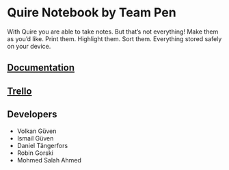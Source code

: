 # Quire Notebook by Team Pen

With Quire you are able to take notes. But that’s not everything! Make them as you’d like. Print them. Highlight them. Sort them. Everything stored safely on your device.

## [Documentation](https://github.com/knoxgon/fe19tp1_pen/wiki)

## [Trello](https://trello.com/b/Tjv4xRqW/fe19tp1pen)

## Developers

 - Volkan Güven
 - Ismail Güven
 - Daniel Tängerfors
 - Robin Gorski
 - Mohmed Salah Ahmed
 
 

